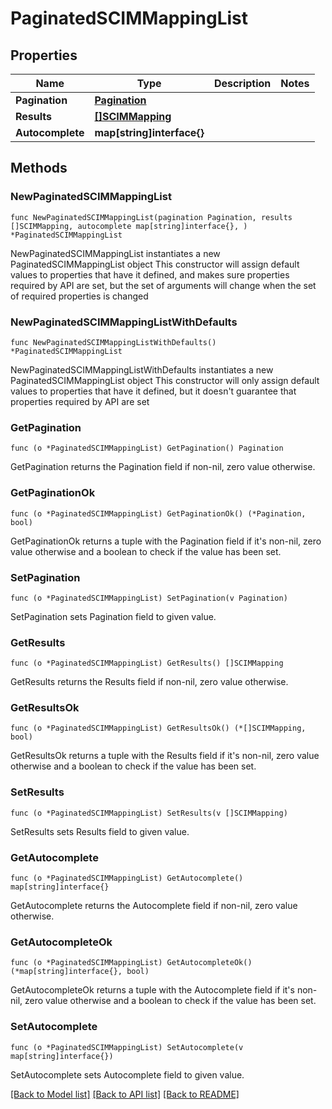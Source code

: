 # PaginatedSCIMMappingList

## Properties

Name | Type | Description | Notes
------------ | ------------- | ------------- | -------------
**Pagination** | [**Pagination**](Pagination.md) |  | 
**Results** | [**[]SCIMMapping**](SCIMMapping.md) |  | 
**Autocomplete** | **map[string]interface{}** |  | 

## Methods

### NewPaginatedSCIMMappingList

`func NewPaginatedSCIMMappingList(pagination Pagination, results []SCIMMapping, autocomplete map[string]interface{}, ) *PaginatedSCIMMappingList`

NewPaginatedSCIMMappingList instantiates a new PaginatedSCIMMappingList object
This constructor will assign default values to properties that have it defined,
and makes sure properties required by API are set, but the set of arguments
will change when the set of required properties is changed

### NewPaginatedSCIMMappingListWithDefaults

`func NewPaginatedSCIMMappingListWithDefaults() *PaginatedSCIMMappingList`

NewPaginatedSCIMMappingListWithDefaults instantiates a new PaginatedSCIMMappingList object
This constructor will only assign default values to properties that have it defined,
but it doesn't guarantee that properties required by API are set

### GetPagination

`func (o *PaginatedSCIMMappingList) GetPagination() Pagination`

GetPagination returns the Pagination field if non-nil, zero value otherwise.

### GetPaginationOk

`func (o *PaginatedSCIMMappingList) GetPaginationOk() (*Pagination, bool)`

GetPaginationOk returns a tuple with the Pagination field if it's non-nil, zero value otherwise
and a boolean to check if the value has been set.

### SetPagination

`func (o *PaginatedSCIMMappingList) SetPagination(v Pagination)`

SetPagination sets Pagination field to given value.


### GetResults

`func (o *PaginatedSCIMMappingList) GetResults() []SCIMMapping`

GetResults returns the Results field if non-nil, zero value otherwise.

### GetResultsOk

`func (o *PaginatedSCIMMappingList) GetResultsOk() (*[]SCIMMapping, bool)`

GetResultsOk returns a tuple with the Results field if it's non-nil, zero value otherwise
and a boolean to check if the value has been set.

### SetResults

`func (o *PaginatedSCIMMappingList) SetResults(v []SCIMMapping)`

SetResults sets Results field to given value.


### GetAutocomplete

`func (o *PaginatedSCIMMappingList) GetAutocomplete() map[string]interface{}`

GetAutocomplete returns the Autocomplete field if non-nil, zero value otherwise.

### GetAutocompleteOk

`func (o *PaginatedSCIMMappingList) GetAutocompleteOk() (*map[string]interface{}, bool)`

GetAutocompleteOk returns a tuple with the Autocomplete field if it's non-nil, zero value otherwise
and a boolean to check if the value has been set.

### SetAutocomplete

`func (o *PaginatedSCIMMappingList) SetAutocomplete(v map[string]interface{})`

SetAutocomplete sets Autocomplete field to given value.



[[Back to Model list]](../README.md#documentation-for-models) [[Back to API list]](../README.md#documentation-for-api-endpoints) [[Back to README]](../README.md)



